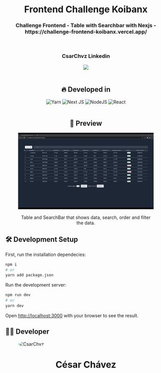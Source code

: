 <div align="center">
  <h1>Frontend Challenge Koibanx</h1>
  <h3>Challenge Frontend - Table with Searchbar with Nexjs - <a>https://challenge-frontend-koibanx.vercel.app/</a></h3>

<br />

<h3>CsarChvz Linkedin</h3> <a href="https://github.com/trpc/trpc/blob/main/LICENSE">
<a href="https://www.linkedin.com/in/csarchvz/" target="_blank"><img src="https://img.shields.io/badge/-LinkedIn-%230077B5?style=for-the-badge&logo=linkedin&logoColor=white" target="_blank"></a>
<br />
<br />

## 🔥 Developed in

![Yarn](https://img.shields.io/badge/yarn-%232C8EBB.svg?style=for-the-badge&logo=yarn&logoColor=white)
![Next JS](https://img.shields.io/badge/Next-black?style=for-the-badge&logo=next.js&logoColor=white)
![NodeJS](https://img.shields.io/badge/node.js-6DA55F?style=for-the-badge&logo=node.js&logoColor=white)
![React](https://img.shields.io/badge/react-%2320232a.svg?style=for-the-badge&logo=react&logoColor=%2361DAFB)
<br />
<br />

## 🚀 Preview

  <figure>
    <img src="./gifChallenge.gif" alt="Demo" />
    <figcaption>
      <p align="center">
        Table and SearchBar that shows data, search, order and filter the data.
      </p>
    </figcaption>
  </figure>
</div>

## 🛠 Development Setup

First, run the installation dependecies:

```bash
npm i
# or
yarn add package.json
```

Run the development server:

```bash
npm run dev
# or
yarn dev

```

Open [http://localhost:3000](http://localhost:3000) with your browser to see the result.

## 🧑‍💻 Developer

  <figure>
    <div class="image-container">
    <img src="https://avatars.githubusercontent.com/u/79390377?v=4" alt="CsarChvz" style="width: 100%; height: auto; border-radius: 50%"/>
    
</div>
    <figcaption>
      <h1 align="center">
        César Chávez
      </h1>
    </figcaption>
  </figure>
